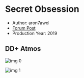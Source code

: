 # Secret Obsession

* Author: aron7awol
* [Forum Post](https://www.avsforum.com/threads/bass-eq-for-filtered-movies.2995212/post-58322674)
* Production Year: 2019

## DD+ Atmos

![img 0](https://i.imgur.com/ZEcjmFm.jpg)

![img 1](https://i.imgur.com/G0lDNvg.jpg)

